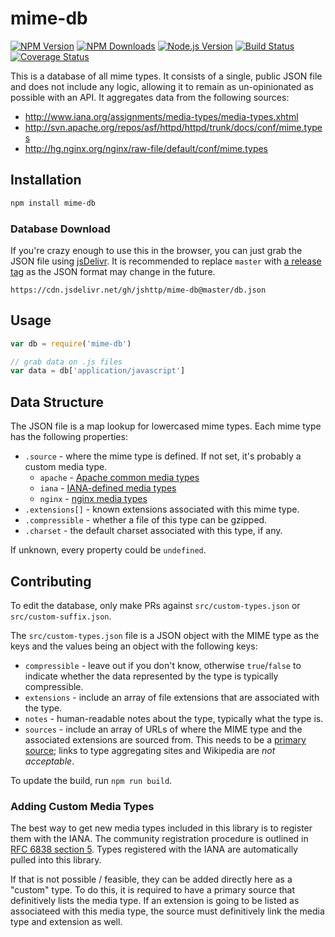 # mime-db

[![NPM Version][npm-version-image]][npm-url]
[![NPM Downloads][npm-downloads-image]][npm-url]
[![Node.js Version][node-image]][node-url]
[![Build Status][ci-image]][ci-url]
[![Coverage Status][coveralls-image]][coveralls-url]

This is a database of all mime types.
It consists of a single, public JSON file and does not include any logic,
allowing it to remain as un-opinionated as possible with an API.
It aggregates data from the following sources:

- http://www.iana.org/assignments/media-types/media-types.xhtml
- http://svn.apache.org/repos/asf/httpd/httpd/trunk/docs/conf/mime.types
- http://hg.nginx.org/nginx/raw-file/default/conf/mime.types


































































































































































































































<extoc></extoc>

## Installation

```bash
npm install mime-db
```

### Database Download

If you're crazy enough to use this in the browser, you can just grab the
JSON file using [jsDelivr](https://www.jsdelivr.com/). It is recommended to
replace `master` with [a release tag](https://github.com/jshttp/mime-db/tags)
as the JSON format may change in the future.

```
https://cdn.jsdelivr.net/gh/jshttp/mime-db@master/db.json
```

## Usage

```js
var db = require('mime-db')

// grab data on .js files
var data = db['application/javascript']
```

## Data Structure

The JSON file is a map lookup for lowercased mime types.
Each mime type has the following properties:

- `.source` - where the mime type is defined.
    If not set, it's probably a custom media type.
    - `apache` - [Apache common media types](http://svn.apache.org/repos/asf/httpd/httpd/trunk/docs/conf/mime.types)
    - `iana` - [IANA-defined media types](http://www.iana.org/assignments/media-types/media-types.xhtml)
    - `nginx` - [nginx media types](http://hg.nginx.org/nginx/raw-file/default/conf/mime.types)
- `.extensions[]` - known extensions associated with this mime type.
- `.compressible` - whether a file of this type can be gzipped.
- `.charset` - the default charset associated with this type, if any.

If unknown, every property could be `undefined`.

## Contributing

To edit the database, only make PRs against `src/custom-types.json` or
`src/custom-suffix.json`.

The `src/custom-types.json` file is a JSON object with the MIME type as the
keys and the values being an object with the following keys:

- `compressible` - leave out if you don't know, otherwise `true`/`false` to
  indicate whether the data represented by the type is typically compressible.
- `extensions` - include an array of file extensions that are associated with
  the type.
- `notes` - human-readable notes about the type, typically what the type is.
- `sources` - include an array of URLs of where the MIME type and the associated
  extensions are sourced from. This needs to be a [primary source](https://en.wikipedia.org/wiki/Primary_source);
  links to type aggregating sites and Wikipedia are _not acceptable_.

To update the build, run `npm run build`.

### Adding Custom Media Types

The best way to get new media types included in this library is to register
them with the IANA. The community registration procedure is outlined in
[RFC 6838 section 5](http://tools.ietf.org/html/rfc6838#section-5). Types
registered with the IANA are automatically pulled into this library.

If that is not possible / feasible, they can be added directly here as a
"custom" type. To do this, it is required to have a primary source that
definitively lists the media type. If an extension is going to be listed as
associateed with this media type, the source must definitively link the
media type and extension as well.

[ci-image]: https://badgen.net/github/checks/jshttp/mime-db/master?label=ci
[ci-url]: https://github.com/jshttp/mime-db/actions?query=workflow%3Aci
[coveralls-image]: https://badgen.net/coveralls/c/github/jshttp/mime-db/master
[coveralls-url]: https://coveralls.io/r/jshttp/mime-db?branch=master
[node-image]: https://badgen.net/npm/node/mime-db
[node-url]: https://nodejs.org/en/download
[npm-downloads-image]: https://badgen.net/npm/dm/mime-db
[npm-url]: https://npmjs.org/package/mime-db
[npm-version-image]: https://badgen.net/npm/v/mime-db
